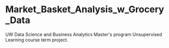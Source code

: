 # Market_Basket_Analysis_w_Grocery_Data
UW Data Science and Business Analytics Master's program Unsupervised Learning course term project.
